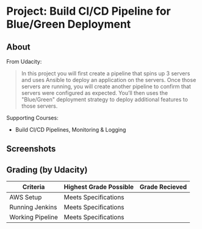 Project: Build CI/CD Pipeline for Blue/Green Deployment
=======================================================

About
-----
From Udacity:
> In this project you will first create a pipeline that spins up 3 servers and uses Ansible to deploy an application on the servers. Once those servers are running, you will create another pipeline to confirm that servers were configured as expected. You’ll then uses the "Blue/Green" deployment strategy to deploy additional features to those servers.

Supporting Courses:

 * Build CI/CD Pipelines, Monitoring & Logging
 
Screenshots
-----------

Grading (by Udacity)
--------------------

Criteria                              |Highest Grade Possible  |Grade Recieved
--------------------------------------|------------------------|--------------------
AWS Setup                             |Meets Specifications    |
Running Jenkins                       |Meets Specifications    |
Working Pipeline                      |Meets Specifications    |
